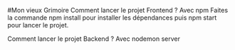 #Mon vieux Grimoire
Comment lancer le projet Frontend ?
Avec npm
Faites la commande npm install pour installer les dépendances puis npm start pour lancer le projet.

Comment lancer le projet Backend ?
Avec nodemon server

